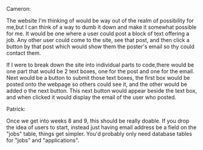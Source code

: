 Cameron:

The website I'm thinking of would be way out of the realm of possibility for me,but I can think of a way to dumb it down and make it somewhat possible for me. It would be one where a user could post a block of text offering a job. Any other user could come to the site, see that post, and then click a button by that post which would show them the poster's email so thy could contact them.

If I were to break down the site into individual parts to code,there would be one part that would be 2 text boxes, one for the post and one for the email. Next would be a button to submit those text boxes, the first box would be posted onto the webpage so others could see it, and the other would be added o the next button. This next button would appear beside the text box, and when clicked it would display the email of the user who posted.

Patrick:

Once we get into weeks 8 and 9, this should be really doable. If you drop the idea of users to start, instead just having email address be a field on the "jobs" table, things get simpler. You'd probably only need database tables for "jobs" and "applications".
